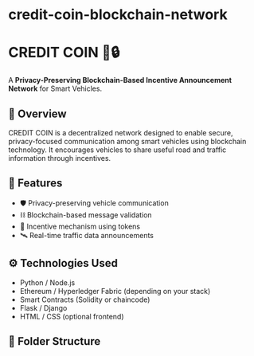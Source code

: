 # credit-coin-blockchain-network
# CREDIT COIN 🚗🔒
A **Privacy-Preserving Blockchain-Based Incentive Announcement Network** for Smart Vehicles.

## 🚀 Overview
CREDIT COIN is a decentralized network designed to enable secure, privacy-focused communication among smart vehicles using blockchain technology. It encourages vehicles to share useful road and traffic information through incentives.

## 📌 Features
- 🛡️ Privacy-preserving vehicle communication
- ⛓️ Blockchain-based message validation
- 🎁 Incentive mechanism using tokens
- 🛰️ Real-time traffic data announcements

## ⚙️ Technologies Used
- Python / Node.js
- Ethereum / Hyperledger Fabric (depending on your stack)
- Smart Contracts (Solidity or chaincode)
- Flask / Django
- HTML / CSS (optional frontend)

## 📁 Folder Structure

